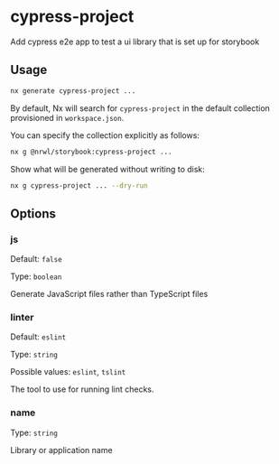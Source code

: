 # cypress-project

Add cypress e2e app to test a ui library that is set up for storybook

## Usage

```bash
nx generate cypress-project ...
```

By default, Nx will search for `cypress-project` in the default collection provisioned in `workspace.json`.

You can specify the collection explicitly as follows:

```bash
nx g @nrwl/storybook:cypress-project ...
```

Show what will be generated without writing to disk:

```bash
nx g cypress-project ... --dry-run
```

## Options

### js

Default: `false`

Type: `boolean`

Generate JavaScript files rather than TypeScript files

### linter

Default: `eslint`

Type: `string`

Possible values: `eslint`, `tslint`

The tool to use for running lint checks.

### name

Type: `string`

Library or application name
